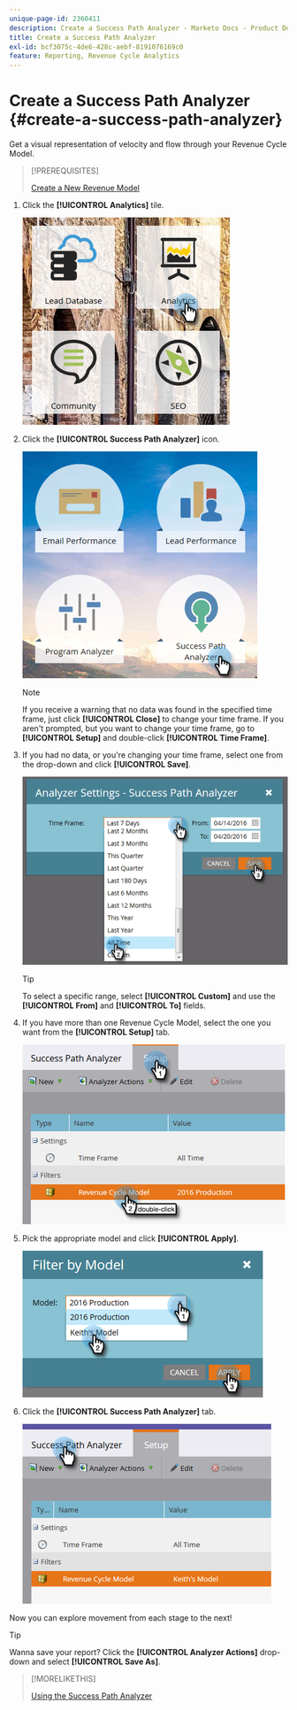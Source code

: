 ```yaml
---
unique-page-id: 2360411
description: Create a Success Path Analyzer - Marketo Docs - Product Documentation
title: Create a Success Path Analyzer
exl-id: bcf3075c-4de6-428c-aebf-8191076169c0
feature: Reporting, Revenue Cycle Analytics
---
```

# Create a Success Path Analyzer {#create-a-success-path-analyzer}

Get a visual representation of velocity and flow through your Revenue Cycle Model.

>[!PREREQUISITES]
>
>[Create a New Revenue Model](/help/marketo/product-docs/reporting/revenue-cycle-analytics/revenue-cycle-models/create-a-new-revenue-model.md)

1. Click the **[!UICONTROL Analytics]** tile.

   ![](assets/one.png)

1. Click the **[!UICONTROL Success Path Analyzer]** icon.

   ![](assets/two.png)

   >[!NOTE]
   >
   >If you receive a warning that no data was found in the specified time frame, just click **[!UICONTROL Close]** to change your time frame. If you aren't prompted, but you want to change your time frame, go to **[!UICONTROL Setup]** and double-click **[!UICONTROL Time Frame]**.

1. If you had no data, or you're changing your time frame, select one from the drop-down and click **[!UICONTROL Save]**.

   ![](assets/timeframe.png)

   >[!TIP]
   >
   >To select a specific range, select **[!UICONTROL Custom]** and use the **[!UICONTROL From]** and **[!UICONTROL To]** fields.

1. If you have more than one Revenue Cycle Model, select the one you want from the **[!UICONTROL Setup]** tab.

   ![](assets/four.png)

1. Pick the appropriate model and click **[!UICONTROL Apply]**.

   ![](assets/five.png)

1. Click the **[!UICONTROL Success Path Analyzer]** tab.

   ![](assets/success-tab.png)

Now you can explore movement from each stage to the next!

>[!TIP]
>
>Wanna save your report? Click the **[!UICONTROL Analyzer Actions]** drop-down and select **[!UICONTROL Save As]**.

>[!MORELIKETHIS]
>
>[Using the Success Path Analyzer](/help/marketo/product-docs/reporting/revenue-cycle-analytics/revenue-cycle-models/using-the-success-path-analyzer.md)
